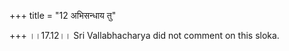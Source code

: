 +++
title = "12 अभिसन्धाय तु"

+++
।।17.12।। Sri Vallabhacharya did not comment on this sloka.  
  
